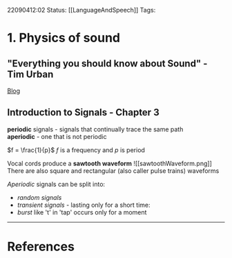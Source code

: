 22090412:02
Status:  [[LanguageAndSpeech]]
Tags: 

# 1. Physics of sound
## "Everything you should know about Sound" - Tim Urban
[Blog](https://waitbutwhy.com/2016/03/sound.html)

## Introduction to Signals - Chapter 3
**periodic** signals - signals that continually trace the same path  
**aperiodic** - one that is not periodic

$f = \frac{1}{p}$ $f$ is a frequency and $p$ is period

Vocal cords produce a **sawtooth waveform**
![[sawtoothWaveform.png]]
There are also square and rectangular (also caller pulse trains) waveforms

*Aperiodic* signals can be split into:
- *random signals*
- *transient signals* - lasting only for a short time:
- *burst* like 't' in 'tap' occurs only for a moment

---
# References